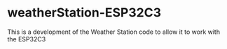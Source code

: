 # weatherStation-ESP32C3
This is a development of the Weather Station code to allow it to work with the ESP32C3
